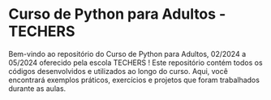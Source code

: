 # Curso de Python para Adultos - TECHERS


Bem-vindo ao repositório do Curso de Python para Adultos, 02/2024 a 05/2024 oferecido pela escola TECHERS ! Este repositório contém todos os códigos desenvolvidos e utilizados ao longo do curso. Aqui, você encontrará exemplos práticos, exercícios e projetos que foram trabalhados durante as aulas.
